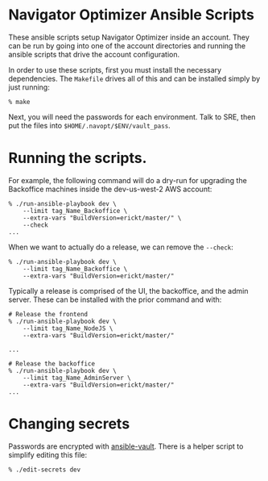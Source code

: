 # Navigator Optimizer Ansible Scripts

These ansible scripts setup Navigator Optimizer inside an account. They can be
run by going into one of the account directories and running the ansible
scripts that drive the account configuration.

In order to use these scripts, first you must install the necessary
dependencies. The `Makefile` drives all of this and can be installed simply by
just running:

```shell
% make
```

Next, you will need the passwords for each environment. Talk to SRE, then put
the files into `$HOME/.navopt/$ENV/vault_pass`.

# Running the scripts.

For example, the following command will do a dry-run for upgrading the
Backoffice machines inside the dev-us-west-2 AWS account:

```shell
% ./run-ansible-playbook dev \
    --limit tag_Name_Backoffice \
    --extra-vars "BuildVersion=erickt/master/" \
    --check
...
```

When we want to actually do a release, we can remove the `--check`:

```shell
% ./run-ansible-playbook dev \
    --limit tag_Name_Backoffice \
    --extra-vars "BuildVersion=erickt/master/"
```

Typically a release is comprised of the UI, the backoffice, and the admin
server. These can be installed with the prior command and with:

```shell
# Release the frontend
% ./run-ansible-playbook dev \
    --limit tag_Name_NodeJS \
    --extra-vars "BuildVersion=erickt/master/"

...

# Release the backoffice
% ./run-ansible-playbook dev \
    --limit tag_Name_AdminServer \
    --extra-vars "BuildVersion=erickt/master/"
...
```

# Changing secrets

Passwords are encrypted with [ansible-vault](http://docs.ansible.com/ansible/playbooks_vault.html).
There is a helper script to simplify editing this file:

```shell
% ./edit-secrets dev
```
